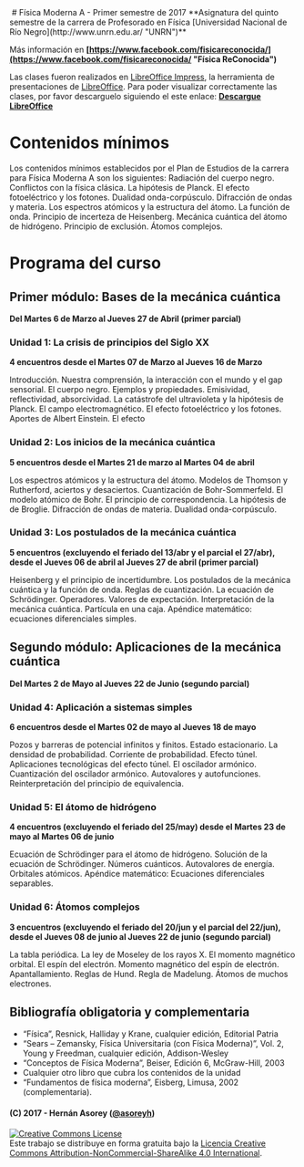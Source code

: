 <img alt="" style="border-width:0" src="https://www.dropbox.com/s/4no2nlcmj78n742/banner-moderna.png?raw=1">
# Física Moderna A - Primer semestre de 2017
**Asignatura del quinto semestre de la carrera de Profesorado en Física [Universidad Nacional de Río Negro](http://www.unrn.edu.ar/ "UNRN")**

Más información en **[https://www.facebook.com/fisicareconocida/](https://www.facebook.com/fisicareconocida/ "Física ReConocida")**

Las clases fueron realizados en [LibreOffice Impress](https://es.libreoffice.org/descubre/impress/), la herramienta de presentaciones de [LibreOffice](https://es.libreoffice.org/). Para poder visualizar correctamente las clases, por favor descarguelo siguiendo el este enlace: **[Descargue LibreOffice](https://es.libreoffice.org/descarga/libreoffice-estable/)**

# Contenidos mínimos

Los contenidos mínimos establecidos por el Plan de Estudios de la carrera para Física Moderna A son los siguientes: Radiación del cuerpo negro. Conflictos con la física clásica. La hipótesis de Planck. El efecto fotoeléctrico y los fotones. Dualidad onda-corpúsculo. Difracción de ondas y materia. Los espectros atómicos y la estructura del átomo. La función de onda. Principio de incerteza de Heisenberg. Mecánica cuántica del átomo de hidrógeno. Principio de exclusión. Átomos complejos. 

# Programa del curso

## Primer módulo: Bases de la mecánica cuántica
**Del Martes 6 de Marzo al Jueves 27 de Abril (primer parcial)**

### Unidad 1: La crisis de principios del Siglo XX
**4 encuentros desde el Martes 07 de Marzo al Jueves 16 de Marzo**

Introducción. Nuestra comprensión, la interacción con el mundo y el gap sensorial. El cuerpo negro. Ejemplos y propiedades. Emisividad, reflectividad, absorcividad. La catástrofe del ultravioleta y la hipótesis de Planck. El campo electromagnético. El efecto fotoeléctrico y los fotones. Aportes de Albert Einstein. El efecto 

### Unidad 2: Los inicios de la mecánica cuántica 
**5 encuentros desde el Martes 21 de marzo al Martes 04 de abril** 

Los espectros atómicos y la estructura del átomo. Modelos de Thomson y Rutherford, aciertos y desaciertos. Cuantización de Bohr-Sommerfeld. El modelo atómico de Bohr. El principio de correspondencia. La hipótesis de de Broglie. Difracción de ondas de materia. Dualidad onda-corpúsculo.

### Unidad 3: Los postulados de la mecánica cuántica
**5 encuentros (excluyendo el feriado del 13/abr y el parcial el 27/abr), desde el Jueves 06 de abril al Jueves 27 de abril (primer parcial)**

Heisenberg y el principio de incertidumbre. Los postulados de la mecánica cuántica y la función de onda. Reglas de cuantización. La ecuación de Schrödinger. Operadores. Valores de expectación. Interpretación de la mecánica cuántica. Partícula en una caja. Apéndice matemático: ecuaciones diferenciales simples.

## Segundo módulo: Aplicaciones de la mecánica cuántica
**Del Martes 2 de Mayo al Jueves 22 de Junio (segundo parcial)**

### Unidad 4: Aplicación a sistemas simples
**6 encuentros desde el Martes 02 de mayo al Jueves 18 de mayo**

Pozos y barreras de potencial infinitos y finitos. Estado estacionario. La densidad de probabilidad. Corriente de probabilidad. Efecto túnel. Aplicaciones tecnológicas del efecto túnel. El oscilador armónico. Cuantización del oscilador armónico. Autovalores y autofunciones. Reinterpretación del principio de equivalencia.

### Unidad 5: El átomo de hidrógeno
**4 encuentros (excluyendo el feriado del 25/may) desde el Martes 23 de mayo al Martes 06 de junio**

Ecuación de Schrödinger para el átomo de hidrógeno. Solución de la ecuación de Schrödinger. Números cuánticos. Autovalores de energía. Orbitales atómicos.
Apéndice matemático: Ecuaciones diferenciales separables.

### Unidad 6: Átomos complejos
**3 encuentros (excluyendo el feriado del 20/jun y el parcial del 22/jun), desde el Jueves 08 de junio al Jueves 22 de junio (segundo parcial)**

La tabla periódica. La ley de Moseley de los rayos X. El momento magnético orbital. El espín del electrón. Momento magnético del espín de electrón. Apantallamiento. Reglas de Hund. Regla de Madelung. Átomos de muchos electrones.

## Bibliografía obligatoria y complementaria

* “Física”, Resnick, Halliday y Krane, cualquier edición, Editorial Patria 
* “Sears – Zemansky, Física Universitaria (con Física Moderna)”, Vol. 2, Young y Freedman, cualquier edición, Addison-Wesley
* “Conceptos de Física Moderna”, Beiser, Edición 6, McGraw-Hill, 2003
* Cualquier otro libro que cubra los contenidos de la unidad
* “Fundamentos de física moderna”, Eisberg, Limusa, 2002 (complementaria).

#### (C) 2017 - Hernán Asorey ([@asoreyh](https://twitter.com/asoreyh/))

<a rel="license" href="http://creativecommons.org/licenses/by-nc-sa/4.0/"><img alt="Creative Commons License" style="border-width:0" src="https://i.creativecommons.org/l/by-nc-sa/4.0/88x31.png" /></a><br />Este trabajo se distribuye en forma gratuita bajo la <a rel="license" href="http://creativecommons.org/licenses/by-nc-sa/4.0/">Licencia Creative Commons Attribution-NonCommercial-ShareAlike 4.0 International</a>.
